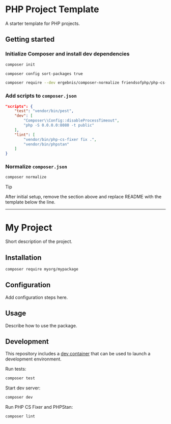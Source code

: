# PHP Project Template

A starter template for PHP projects.

## Getting started

### Initialize Composer and install dev dependencies

```sh
composer init
```

```sh
composer config sort-packages true
```

```sh
composer require --dev ergebnis/composer-normalize friendsofphp/php-cs-fixer phpstan/phpstan pestphp/pest
```

### Add scripts to `composer.json`

```json
"scripts": {
    "test": "vendor/bin/pest",
    "dev": [
        "Composer\\Config::disableProcessTimeout",
        "php -S 0.0.0.0:8080 -t public"
    ],
    "lint": [
        "vendor/bin/php-cs-fixer fix .",
        "vendor/bin/phpstan"
    ]
}
```

### Normalize `composer.json`

```sh
composer normalize
```

> [!TIP]
> After initial setup, remove the section above and replace README with the
> template below the line.

---

# My Project

Short description of the project.

## Installation

```sh
composer require myorg/mypackage
```

## Configuration

Add configuration steps here.

## Usage

Describe how to use the package.

## Development

This repository includes a [dev container](https://containers.dev/) that can be
used to launch a development environment.

Run tests:

```sh
composer test
```

Start dev server:

```sh
composer dev
```

Run PHP CS Fixer and PHPStan:

```sh
composer lint
```
